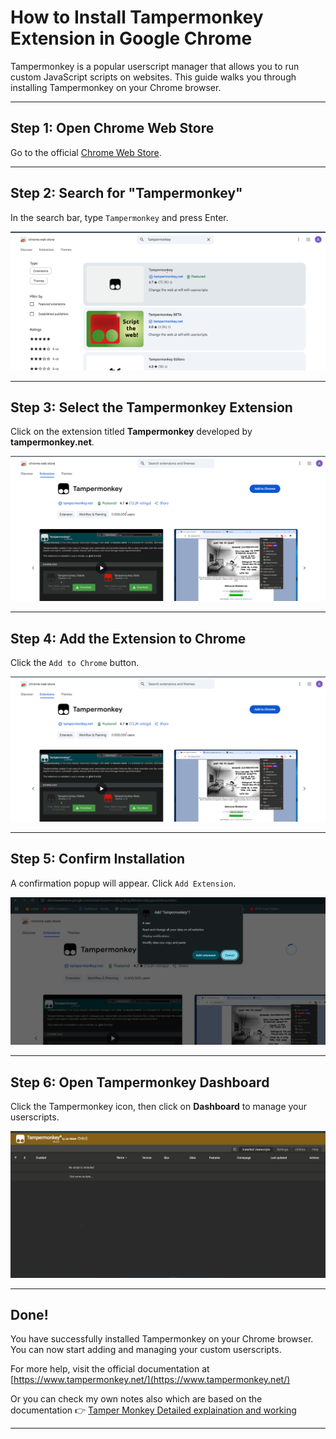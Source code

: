 # How to Install Tampermonkey Extension in Google Chrome

Tampermonkey is a popular userscript manager that allows you to run custom JavaScript scripts on websites. This guide walks you through installing Tampermonkey on your Chrome browser.

---

## Step 1: Open Chrome Web Store

Go to the official [Chrome Web Store](https://chrome.google.com/webstore).

---

## Step 2: Search for "Tampermonkey"

In the search bar, type `Tampermonkey` and press Enter.

![](https://github.com/AnuragBathani/Privacy-Fronted-Redirection-script-Using-Temper-Monkey/blob/main/images/Screenshot%202025-05-14%20144027.png)

---

## Step 3: Select the Tampermonkey Extension

Click on the extension titled **Tampermonkey** developed by **tampermonkey.net**.

![](https://github.com/AnuragBathani/Privacy-Fronted-Redirection-script-Using-Temper-Monkey/blob/main/images/Screenshot%202025-05-14%20144715.png)

---

## Step 4: Add the Extension to Chrome

Click the `Add to Chrome` button.

![](https://github.com/AnuragBathani/Privacy-Fronted-Redirection-script-Using-Temper-Monkey/blob/main/images/Screenshot%202025-05-14%20144715.png)

---

## Step 5: Confirm Installation

A confirmation popup will appear. Click `Add Extension`.

![](https://github.com/AnuragBathani/Privacy-Fronted-Redirection-script-Using-Temper-Monkey/blob/main/images/Screenshot%202025-05-14%20144813.png)

---

## Step 6: Open Tampermonkey Dashboard

Click the Tampermonkey icon, then click on **Dashboard** to manage your userscripts.

![](https://github.com/AnuragBathani/Privacy-Fronted-Redirection-script-Using-Temper-Monkey/blob/main/images/Screenshot%202025-05-14%20153307.png)

---

## Done!

You have successfully installed Tampermonkey on your Chrome browser. You can now start adding and managing your custom userscripts.

For more help, visit the official documentation at [https://www.tampermonkey.net/](https://www.tampermonkey.net/)

Or you can check my own notes also which are based on the documentation 
👉 [Tamper Monkey Detailed explaination and working](./Tamper%20Monkey%20Intro.md)

---

